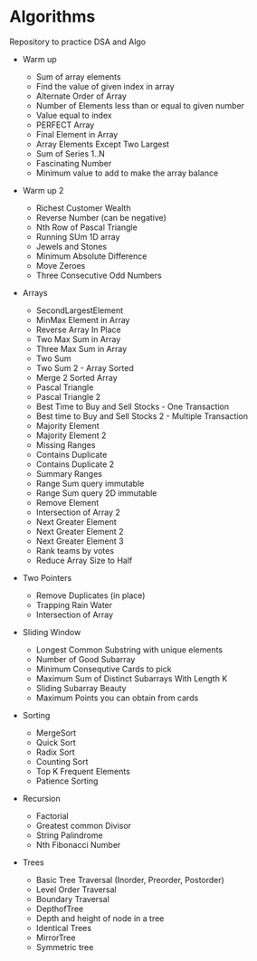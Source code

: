 # Algorithms
Repository to practice DSA and Algo

- Warm up
    - Sum of array elements
    - Find the value of given index in array
    - Alternate Order of Array
    - Number of Elements less than or equal to given number
    - Value equal to index
    - PERFECT Array
    - Final Element in Array
    - Array Elements Except Two Largest
    - Sum of Series 1..N
    - Fascinating Number
    - Minimum value to add to make the array balance

- Warm up 2
    - Richest Customer Wealth
    - Reverse Number (can be negative)
    - Nth Row of Pascal Triangle
    - Running SUm 1D array
    - Jewels and Stones
    - Minimum Absolute Difference
    - Move Zeroes
    - Three Consecutive Odd Numbers

- Arrays
    - SecondLargestElement
    - MinMax Element in Array
    - Reverse Array In Place
    - Two Max Sum in Array
    - Three Max Sum in Array
    - Two Sum
    - Two Sum 2 - Array Sorted
    - Merge 2 Sorted Array
    - Pascal Triangle
    - Pascal Triangle 2
    - Best Time to Buy and Sell Stocks - One Transaction
    - Best time to Buy and Sell Stocks 2 - Multiple Transaction
    - Majority Element
    - Majority Element 2
    - Missing Ranges
    - Contains Duplicate
    - Contains Duplicate 2
    - Summary Ranges
    - Range Sum query immutable
    - Range Sum query 2D immutable
    - Remove Element
    - Intersection of Array 2
    - Next Greater Element
    - Next Greater Element 2
    - Next Greater Element 3
    - Rank teams by votes
    - Reduce Array Size to Half

- Two Pointers
    - Remove Duplicates (in place)
    - Trapping Rain Water
    - Intersection of Array

- Sliding Window
    - Longest Common Substring with unique elements
    - Number of Good Subarray
    - Minimum Consequtive Cards to pick
    - Maximum Sum of Distinct Subarrays With Length K
    - Sliding Subarray Beauty
    - Maximum Points you can obtain from cards

- Sorting
    - MergeSort
    - Quick Sort
    - Radix Sort
    - Counting Sort
    - Top K Frequent Elements
    - Patience Sorting

- Recursion
    - Factorial 
    - Greatest common Divisor
    - String Palindrome
    - Nth Fibonacci Number 

- Trees
    - Basic Tree Traversal (Inorder, Preorder, Postorder)
    - Level Order Traversal
    - Boundary Traversal
    - DepthofTree
    - Depth and height of node in a tree
    - Identical Trees
    - MirrorTree
    - Symmetric tree
